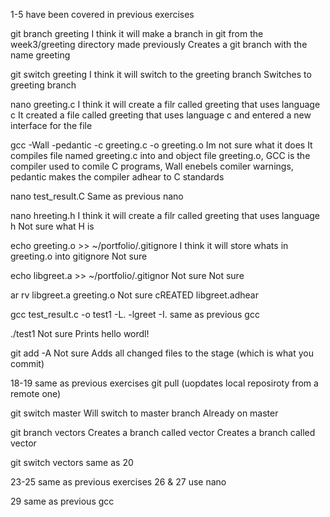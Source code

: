 1-5 have been covered in previous exercises

git branch greeting
I think it will make a branch in git from the week3/greeting directory made previously
Creates a git branch with the name greeting

git switch greeting
I think it will switch to the greeting branch
Switches to greeting branch

nano greeting.c
I think it will create a filr called greeting that uses language c
It created a file called greeting that uses language c and entered a new interface for the file

gcc -Wall -pedantic -c greeting.c -o greeting.o
Im not sure what it does
It compiles file named greeting.c into and object file greeting.o, GCC is the compiler used to comile C programs, Wall enebels comiler warnings, pedantic makes the compiler adhear to C standards

nano test_result.C
Same as previous nano

nano hreeting.h
I think it will create a filr called greeting that uses language h
Not sure what H is

echo greeting.o >> ~/portfolio/.gitignore
I think it will store whats in greeting.o into gitignore
Not sure

echo libgreet.a >> ~/portfolio/.gitignor
Not sure
Not sure

ar rv libgreet.a greeting.o
Not sure
cREATED libgreet.adhear

gcc test_result.c -o test1 -L. -lgreet -I.
same as previous gcc

./test1
Not sure
Prints hello wordl!

git add -A
Not sure
Adds all changed files to the stage (which is what you commit)

18-19 same as previous exercises
git pull (uopdates local reposiroty from a remote one)

git switch master
Will switch to master branch
Already on master

git branch vectors
Creates a branch called vector
Creates a branch called vector

git switch vectors
same as 20

23-25 same as previous exercises
26 & 27 use nano

29 same as previous gcc

